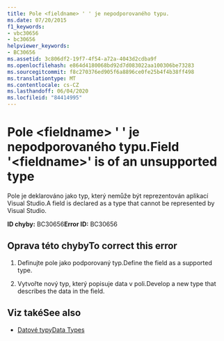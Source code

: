 ```yaml
---
title: Pole <fieldname> ' ' je nepodporovaného typu.
ms.date: 07/20/2015
f1_keywords:
- vbc30656
- bc30656
helpviewer_keywords:
- BC30656
ms.assetid: 3c806df2-19f7-4f54-a72a-4043d2cdba9f
ms.openlocfilehash: e864d4180068bd92d7d083022aa100306be73283
ms.sourcegitcommit: f8c270376ed905f6a8896ce0fe25b4f4b38ff498
ms.translationtype: MT
ms.contentlocale: cs-CZ
ms.lasthandoff: 06/04/2020
ms.locfileid: "84414995"
---
```

# <a name="field-fieldname-is-of-an-unsupported-type"></a><span data-ttu-id="725cf-102">Pole \<fieldname> ' ' je nepodporovaného typu.</span><span class="sxs-lookup"><span data-stu-id="725cf-102">Field '\<fieldname>' is of an unsupported type</span></span>
<span data-ttu-id="725cf-103">Pole je deklarováno jako typ, který nemůže být reprezentován aplikací Visual Studio.</span><span class="sxs-lookup"><span data-stu-id="725cf-103">A field is declared as a type that cannot be represented by Visual Studio.</span></span>  
  
 <span data-ttu-id="725cf-104">**ID chyby:** BC30656</span><span class="sxs-lookup"><span data-stu-id="725cf-104">**Error ID:** BC30656</span></span>  
  
## <a name="to-correct-this-error"></a><span data-ttu-id="725cf-105">Oprava této chyby</span><span class="sxs-lookup"><span data-stu-id="725cf-105">To correct this error</span></span>  
  
1. <span data-ttu-id="725cf-106">Definujte pole jako podporovaný typ.</span><span class="sxs-lookup"><span data-stu-id="725cf-106">Define the field as a supported type.</span></span>  
  
2. <span data-ttu-id="725cf-107">Vytvořte nový typ, který popisuje data v poli.</span><span class="sxs-lookup"><span data-stu-id="725cf-107">Develop a new type that describes the data in the field.</span></span>  
  
## <a name="see-also"></a><span data-ttu-id="725cf-108">Viz také</span><span class="sxs-lookup"><span data-stu-id="725cf-108">See also</span></span>

- [<span data-ttu-id="725cf-109">Datové typy</span><span class="sxs-lookup"><span data-stu-id="725cf-109">Data Types</span></span>](../language-reference/data-types/index.md)
